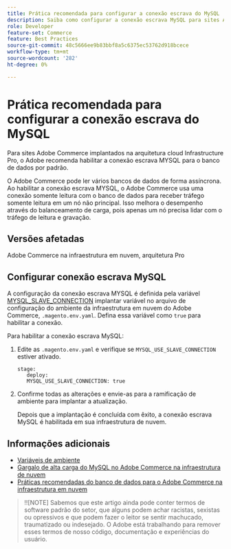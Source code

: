```yaml
---
title: Prática recomendada para configurar a conexão escrava do MySQL
description: Saiba como configurar a conexão escrava MySQL para sites Adobe Commerce implantados na infraestrutura de nuvem.
role: Developer
feature-set: Commerce
feature: Best Practices
source-git-commit: 48c5666ee9b83bbf8a5c6375ec53762d918bcece
workflow-type: tm+mt
source-wordcount: '282'
ht-degree: 0%

---
```



# Prática recomendada para configurar a conexão escrava do MySQL

Para sites Adobe Commerce implantados na arquitetura cloud Infrastructure Pro, o Adobe recomenda habilitar a conexão escrava MYSQL para o banco de dados por padrão.

O Adobe Commerce pode ler vários bancos de dados de forma assíncrona.  Ao habilitar a conexão escrava MYSQL, o Adobe Commerce usa uma conexão somente leitura com o banco de dados para receber tráfego somente leitura em um nó não principal. Isso melhora o desempenho através do balanceamento de carga, pois apenas um nó precisa lidar com o tráfego de leitura e gravação.

## Versões afetadas

Adobe Commerce na infraestrutura em nuvem, arquitetura Pro

## Configurar conexão escrava MySQL

A configuração da conexão escrava MYSQL é definida pela variável [MYSQL_SLAVE_CONNECTION](https://devdocs.magento.com/cloud/env/variables-deploy.html#mysql_use_slave_connection) implantar variável no arquivo de configuração do ambiente da infraestrutura em nuvem do Adobe Commerce, `.magento.env.yaml`. Defina essa variável como `true` para habilitar a conexão.

Para habilitar a conexão escrava MySQL:

1. Edite as `.magento.env.yaml` e verifique se `MYSQL_USE_SLAVE_CONNECTION` estiver ativado.

   ```
   stage:
      deploy:
      MYSQL_USE_SLAVE_CONNECTION: true
   ```

1. Confirme todas as alterações e envie-as para a ramificação de ambiente para implantar a atualização.

   Depois que a implantação é concluída com êxito, a conexão escrava MySQL é habilitada em sua infraestrutura de nuvem.

## Informações adicionais

- [Variáveis de ambiente](https://devdocs.magento.com/cloud/env/variables-intro.html)
- [Gargalo de alta carga do MySQL no Adobe Commerce na infraestrutura de nuvem](https://experienceleague.adobe.com/docs/commerce-knowledge-base/kb/troubleshooting/database/mysql-high-load-bottleneck-in-magento-commerce-cloud.html?lang=en)
- [Práticas recomendadas do banco de dados para o Adobe Commerce na infraestrutura em nuvem](database-on-cloud.md)

>!![NOTE]
Sabemos que este artigo ainda pode conter termos de software padrão do setor, que alguns podem achar racistas, sexistas ou opressivos e que podem fazer o leitor se sentir machucado, traumatizado ou indesejado. O Adobe está trabalhando para remover esses termos de nosso código, documentação e experiências do usuário.
